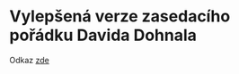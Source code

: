 # Vylepšená verze zasedacího pořádku Davida Dohnala
Odkaz <a href="https://ddohnal.github.io/zasedaci_poradek/">zde</a>
